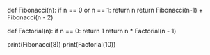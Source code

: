 
def Fibonacci(n):
    if n == 0 or n ==  1:
        return n
    return Fibonacci(n-1) + Fibonacci(n - 2)

def Factorial(n):
    if n == 0:
        return 1
    return n * Factorial(n - 1)


print(Fibonacci(8))
print(Factorial(10))